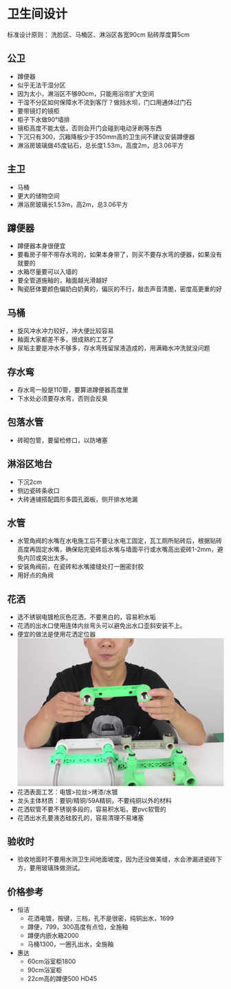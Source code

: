# 卫生间设计

标准设计原则：
洗脸区、马桶区、淋浴区各宽90cm
贴砖厚度算5cm

## 公卫

* 蹲便器
* 似乎无法干湿分区
* 因为太小，淋浴区不够90cm，只能用浴帘扩大空间
* 干湿不分区如何保障水不流到客厅？做挡水坝，门口用通体过门石
* 要带镜灯的镜柜
* 柜子下水做90°墙排
* 镜柜高度不能太低，否则会开门会碰到电动牙刷等东西
* 下沉只有300，沉箱降板少于350mm高的卫生间不建议安装蹲便器
* 淋浴房玻璃做45度钻石，总长度1.53m，高度2m，总3.06平方

## 主卫

* 马桶
* 更大的储物空间
* 淋浴房玻璃长1.53m，高2m，总3.06平方

## 蹲便器

* 蹲便器本身很便宜
* 要看房子带不带存水弯的，如果本身带了，则买不要存水弯的便器，如果没有就要的
* 水箱尽量要可以入墙的
* 要全管道施釉的，釉面越光滑越好
* 陶瓷胚体要颜色偏奶白奶黄的，偏灰的不行，敲击声音清脆，密度高更重的好

## 马桶

* 旋风冲水冲力较好，冲大便比较容易
* 釉面大家都差不多，很成熟的工艺了
* 尿垢主要是冲水不够多，存水弯残留尿液造成的，用满箱水冲洗就没问题

## 存水弯

* 存水弯一般是110管，要算进蹲便器高度里
* 下水处必须要存水弯，否则会反臭

## 包落水管

* 砖砌包管，要留检修口，以防堵塞

## 淋浴区地台

* 下沉2cm
* 侧边瓷砖条收口
* 大砖通铺搭配圆形多圆孔面板，侧开排水地漏

## 水管

* 水管角阀的水嘴在水电施工后不要让水电工固定，瓦工厕所贴砖后，根据贴砖高度再固定水嘴，确保贴完瓷砖后水嘴与墙面平行或水嘴高出瓷砖1-2mm，避免内凹或突出太多。
* 安装角阀前，在瓷砖和水嘴接缝处打一圈密封胶
* 用好点的角阀

## 花洒

* 选不锈钢电镀枪灰色花洒，不要黑白的，容易积水垢
* 花洒的出水口使用连体内丝弯头可以避免出水口歪斜安装不上。
* 便宜的做法是使用花洒定位器
![](./img/%E8%BF%9E%E4%BD%93%E5%86%85%E4%B8%9D%E5%BC%AF%E5%A4%B4.jpg)
* 花洒表面工艺：电镀>拉丝>烤漆/水镀
* 龙头主体材质：要铜/精铜/59A精铜，不要纯铜以外的材料
* 花洒软管不要不锈钢多段的，容易积水垢，要pvc软管的
* 花洒出水孔要液态硅胶孔的，容易清理不易堵塞

## 验收时

* 验收地面时不要用水测卫生间地面坡度，因为还没做美缝，水会渗漏进瓷砖下方，要用玻璃珠做测试。

## 价格参考

* 恒洁
  * 花洒电镀，按键，三档，孔不是很密，纯铜出水，1699
  * 蹲便，799，300高度有点恰，全施釉
  * 蹲便内嵌水箱2000
  * 马桶1300，一圈孔出水，全施釉
* 惠达
  * 60cm浴室柜1800
  * 90cm浴室柜
  * 22cm高的蹲便500 HD45
